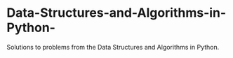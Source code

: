 # Data-Structures-and-Algorithms-in-Python-
Solutions to problems from the Data Structures and Algorithms in Python.
